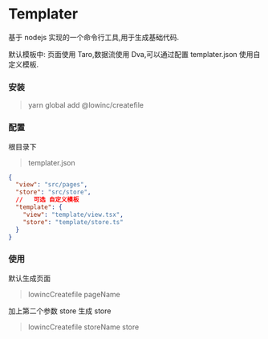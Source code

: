 # Templater

基于 nodejs 实现的一个命令行工具,用于生成基础代码.

默认模板中: 页面使用 Taro,数据流使用 Dva,可以通过配置 templater.json 使用自定义模板.

### 安装

> yarn global add @lowinc/createfile

### 配置

根目录下

> templater.json

```json
{
  "view": "src/pages",
  "store": "src/store",
  //   可选 自定义模板
  "template": {
    "view": "template/view.tsx",
    "store": "template/store.ts"
  }
}
```

### 使用

默认生成页面

> lowincCreatefile pageName

加上第二个参数 store 生成 store

> lowincCreatefile storeName store

